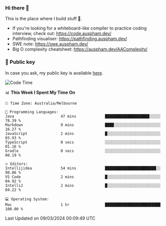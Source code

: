 ### Hi there 👋

This is the place where I build stuff 👀. 

- If you're looking for a whiteboard-like compiler to practice coding interview, check out: https://code.auspham.dev/
- Pathfinding visualiser: https://pathfinding.auspham.dev/
- SWE note: https://swe.auspham.dev/
- Big O complexity cheatsheet: https://auspham.dev/AAComplexity/

### 🔑 Public key

In case you ask, my public key is available [here](https://public.auspham.dev/).

<!--START_SECTION:waka-->
![Code Time](http://img.shields.io/badge/Code%20Time-1%2C216%20hrs%2023%20mins-blue)

📊 **This Week I Spent My Time On** 

```text
🕑︎ Time Zone: Australia/Melbourne

💬 Programming Languages: 
Java                     47 mins             ████████████████████░░░░░   78.39 % 
Markdown                 9 mins              ████░░░░░░░░░░░░░░░░░░░░░   16.27 % 
JavaScript               2 mins              █░░░░░░░░░░░░░░░░░░░░░░░░   03.93 % 
TypeScript               0 secs              ░░░░░░░░░░░░░░░░░░░░░░░░░   01.16 % 
Gradle                   0 secs              ░░░░░░░░░░░░░░░░░░░░░░░░░   00.19 % 

🔥 Editors: 
Intellijidea             54 mins             ███████████████████████░░   90.86 % 
VS Code                  2 mins              █░░░░░░░░░░░░░░░░░░░░░░░░   04.92 % 
IntelliJ                 2 mins              █░░░░░░░░░░░░░░░░░░░░░░░░   04.22 % 

💻 Operating System: 
Mac                      1 hr                █████████████████████████   100.00 % 
```


 Last Updated on 09/03/2024 00:09:49 UTC
<!--END_SECTION:waka-->

<!--
**rockmanvnx6/rockmanvnx6** is a ✨ _special_ ✨ repository because its `README.md` (this file) appears on your GitHub profile.

Here are some ideas to get you started:

- 🔭 I’m currently working on ...
- 🌱 I’m currently learning ...
- 👯 I’m looking to collaborate on ...
- 🤔 I’m looking for help with ...
- 💬 Ask me about ...
- 📫 How to reach me: ...
- 😄 Pronouns: ...
- ⚡ Fun fact: ...
-->
